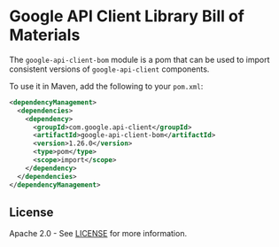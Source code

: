 # Google API Client Library Bill of Materials

The `google-api-client-bom` module is a pom that can be used to import consistent 
versions of `google-api-client` components.

To use it in Maven, add the following to your `pom.xml`:

[//]: # ({x-version-update-start:google-api-client-bom:released})
```xml
<dependencyManagement>
  <dependencies>
    <dependency>
      <groupId>com.google.api-client</groupId>
      <artifactId>google-api-client-bom</artifactId>
      <version>1.26.0</version>
      <type>pom</type>
      <scope>import</scope>
    </dependency>
  </dependencies>
</dependencyManagement>
```
[//]: # ({x-version-update-end})

## License

Apache 2.0 - See [LICENSE] for more information.

[LICENSE]: https://github.com/googleapis/google-api-java-client/blob/master/LICENSE
